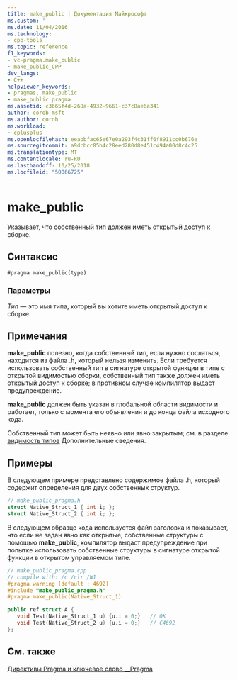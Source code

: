 ```yaml
---
title: make_public | Документация Майкрософт
ms.custom: ''
ms.date: 11/04/2016
ms.technology:
- cpp-tools
ms.topic: reference
f1_keywords:
- vc-pragma.make_public
- make_public_CPP
dev_langs:
- C++
helpviewer_keywords:
- pragmas, make_public
- make_public pragma
ms.assetid: c3665f4d-268a-4932-9661-c37c8ae6a341
author: corob-msft
ms.author: corob
ms.workload:
- cplusplus
ms.openlocfilehash: eeabbfac65e67e0a293f4c31ff6f8911cc0b676e
ms.sourcegitcommit: a9dcbcc85b4c28eed280d8e451c494a00d8c4c25
ms.translationtype: MT
ms.contentlocale: ru-RU
ms.lasthandoff: 10/25/2018
ms.locfileid: "50066725"
---
```

# <a name="makepublic"></a>make_public
Указывает, что собственный тип должен иметь открытый доступ к сборке.

## <a name="syntax"></a>Синтаксис

```
#pragma make_public(type)
```

### <a name="parameters"></a>Параметры

*Тип* — это имя типа, который вы хотите иметь открытый доступ к сборке.

## <a name="remarks"></a>Примечания

**make_public** полезно, когда собственный тип, если нужно сослаться, находится из файла .h, который нельзя изменить. Если требуется использовать собственный тип в сигнатуре открытой функции в типе с открытой видимостью сборки, собственный тип также должен иметь открытый доступ к сборке; в противном случае компилятор выдаст предупреждение.

**make_public** должен быть указан в глобальной области видимости и работает, только с момента его объявления и до конца файла исходного кода.

Собственный тип может быть неявно или явно закрытым; см. в разделе [видимость типов](../dotnet/how-to-define-and-consume-classes-and-structs-cpp-cli.md#BKMK_Type_visibility) Дополнительные сведения.

## <a name="examples"></a>Примеры

В следующем примере представлено содержимое файла .h, который содержит определения для двух собственных структур.

```cpp
// make_public_pragma.h
struct Native_Struct_1 { int i; };
struct Native_Struct_2 { int i; };
```

В следующем образце кода используется файл заголовка и показывает, что если не задан явно как открытые, собственные структуры с помощью **make_public**, компилятор выдаст предупреждение при попытке использовать собственные структуры в сигнатуре открытой функции в открытом управляемом типе.

```cpp
// make_public_pragma.cpp
// compile with: /c /clr /W1
#pragma warning (default : 4692)
#include "make_public_pragma.h"
#pragma make_public(Native_Struct_1)

public ref struct A {
   void Test(Native_Struct_1 u) {u.i = 0;}   // OK
   void Test(Native_Struct_2 u) {u.i = 0;}   // C4692
};
```

## <a name="see-also"></a>См. также

[Директивы Pragma и ключевое слово __Pragma](../preprocessor/pragma-directives-and-the-pragma-keyword.md)